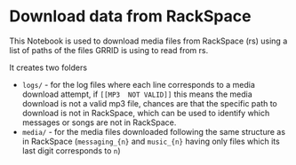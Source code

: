 # Download data from RackSpace

This Notebook is used to download media files from RackSpace (rs) using a list of paths of the files GRRID is using to read from rs.

It creates two folders
- `logs/` - for the log files where each line corresponds to a media download attempt, if `[[MP3  NOT VALID]]` this means the media download is not a valid mp3 file, chances are that the specific path to download is not in RackSpace, which can be used to identify which messages or songs are not in RackSpace.
- `media/` - for the media files downloaded following the same structure as in RackSpace (`messaging_{n}` and `music_{n}` having only files which its last digit corresponds to `n`)
